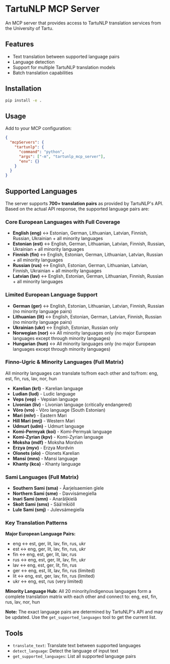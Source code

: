# TartuNLP MCP Server

An MCP server that provides access to TartuNLP translation services from the University of Tartu.

## Features

- Text translation between supported language pairs
- Language detection
- Support for multiple TartuNLP translation models
- Batch translation capabilities

## Installation

```bash
pip install -e .
```

## Usage

Add to your MCP configuration:

```json
{
  "mcpServers": {
    "tartunlp": {
      "command": "python",
      "args": ["-m", "tartunlp_mcp_server"],
      "env": {}
    }
  }
}
```

## Supported Languages

The server supports **700+ translation pairs** as provided by TartuNLP's API. Based on the actual API response, the supported language pairs are:

### Core European Languages with Full Coverage
- **English (eng)** ↔ Estonian, German, Lithuanian, Latvian, Finnish, Russian, Ukrainian + all minority languages
- **Estonian (est)** ↔ English, German, Lithuanian, Latvian, Finnish, Russian, Ukrainian + all minority languages  
- **Finnish (fin)** ↔ English, Estonian, German, Lithuanian, Latvian, Russian + all minority languages
- **Russian (rus)** ↔ English, Estonian, German, Lithuanian, Latvian, Finnish, Ukrainian + all minority languages
- **Latvian (lav)** ↔ English, Estonian, German, Lithuanian, Finnish, Russian + all minority languages

### Limited European Language Support
- **German (ger)** ↔ English, Estonian, Lithuanian, Latvian, Finnish, Russian (no minority language pairs)
- **Lithuanian (lit)** ↔ English, Estonian, German, Latvian, Finnish, Russian (no minority language pairs)
- **Ukrainian (ukr)** ↔ English, Estonian, Russian only
- **Norwegian (nor)** ↔ All minority languages only (no major European languages except through minority languages)
- **Hungarian (hun)** ↔ All minority languages only (no major European languages except through minority languages)

### Finno-Ugric & Minority Languages (Full Matrix)
All minority languages can translate to/from each other and to/from: eng, est, fin, rus, lav, nor, hun

- **Karelian (krl)** - Karelian language
- **Ludian (lud)** - Ludic language  
- **Veps (vep)** - Vepsian language
- **Livonian (liv)** - Livonian language (critically endangered)
- **Võro (vro)** - Võro language (South Estonian)
- **Mari (mhr)** - Eastern Mari
- **Hill Mari (mrj)** - Western Mari
- **Udmurt (udm)** - Udmurt language
- **Komi-Permyak (koi)** - Komi-Permyak language
- **Komi-Zyrian (kpv)** - Komi-Zyrian language
- **Moksha (mdf)** - Moksha Mordvin
- **Erzya (myv)** - Erzya Mordvin
- **Olonets (olo)** - Olonets Karelian
- **Mansi (mns)** - Mansi language
- **Khanty (kca)** - Khanty language

### Sami Languages (Full Matrix)
- **Southern Sami (sma)** - Åarjelsaemien gïele
- **Northern Sami (sme)** - Davvisámegiella  
- **Inari Sami (smn)** - Anarâškielâ
- **Skolt Sami (sms)** - Sääʹmǩiõll
- **Lule Sami (smj)** - Julevsámegiella

### Key Translation Patterns

**Major European Language Pairs:**
- eng ↔ est, ger, lit, lav, fin, rus, ukr
- est ↔ eng, ger, lit, lav, fin, rus, ukr  
- fin ↔ eng, est, ger, lit, lav, rus
- rus ↔ eng, est, ger, lit, lav, fin, ukr
- lav ↔ eng, est, ger, lit, fin, rus
- ger ↔ eng, est, lit, lav, fin, rus (limited)
- lit ↔ eng, est, ger, lav, fin, rus (limited)
- ukr ↔ eng, est, rus (very limited)

**Minority Language Hub:**
All 20 minority/indigenous languages form a complete translation matrix with each other and connect to: eng, est, fin, rus, lav, nor, hun

**Note:** The exact language pairs are determined by TartuNLP's API and may be updated. Use the `get_supported_languages` tool to get the current list.

## Tools

- `translate_text`: Translate text between supported languages
- `detect_language`: Detect the language of input text
- `get_supported_languages`: List all supported language pairs